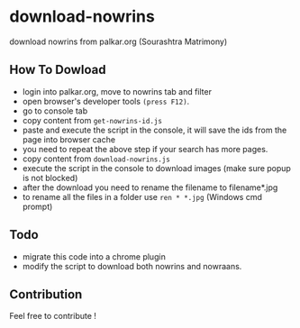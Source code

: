 # download-nowrins
download nowrins from palkar.org (Sourashtra Matrimony)

## How To Dowload
- login into palkar.org, move to nowrins tab and filter
- open browser's developer tools `(press F12)`.
- go to console tab
- copy content from `get-nowrins-id.js`
- paste and execute the script in the console, it will save the ids from the page into browser cache
- you need to repeat the above step if your search has more pages.
- copy content from `download-nowrins.js`
- execute the script in the console to download images (make sure popup is not blocked)
- after the download you need to rename the filename to filename*.jpg
- to rename all the files in a folder use `ren * *.jpg` (Windows cmd prompt)

## Todo
- migrate this code into a chrome plugin
- modify the script to download both nowrins and nowraans.

## Contribution
Feel free to contribute !

